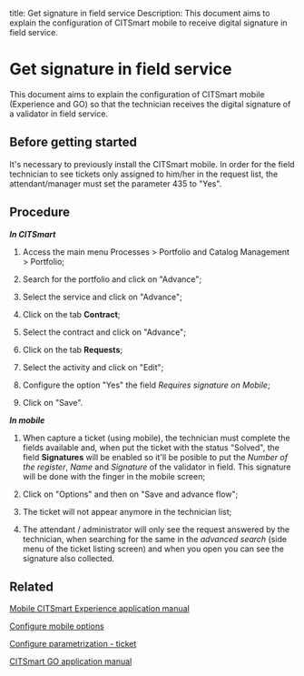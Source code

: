 title: Get signature in field service
Description: This document aims to explain the configuration of CITSmart mobile to receive digital signature in field service.
# Get signature in field service

This document aims to explain the configuration of CITSmart mobile (Experience and GO) so that the
technician receives the digital signature of a validator in field service.

Before getting started
----------------------

It's necessary to previously install the CITSmart mobile. In order for the field technician to see tickets only assigned to
him/her in the request list, the attendant/manager must set the parameter 435 to "Yes".

Procedure
---------

***In CITSmart***

1.  Access the main menu Processes \> Portfolio and Catalog Management \>
    Portfolio;

2.  Search for the portfolio and click on "Advance";

3.  Select the service and click on "Advance";

4.  Click on the tab **Contract**;

5.  Select the contract and click on "Advance";

6.  Click on the tab **Requests**;

7.  Select the activity and click on "Edit";

8.  Configure the option "Yes" the field *Requires signature on Mobile*;

9.  Click on "Save".

***In mobile***

1.  When capture a ticket (using mobile), the technician must complete the
    fields available and, when put the ticket with the status "Solved", the
    field **Signatures** will be enabled so it'll be posible to put the *Number
    of the register*, *Name* and *Signature* of the validator in field. This
    signature will be done with the finger in the mobile screen;

2.  Click on "Options" and then on "Save and advance flow";

3.  The ticket will not appear anymore in the technician list;

4.  The attendant / administrator will only see the request answered by the technician, when searching for the same in the *advanced search* (side menu of the ticket listing screen) and when you open you can see the signature also collected.

Related
------

[Mobile CITSmart Experience application manual](/en-us/citsmart-platform-9/additional-features/mobile-and-field-service/apps/citsmart-app.html)

[Configure mobile options](/en-us/citsmart-platform-9/additional-features/mobile-and-field-service/configuration/configure-mobile-options.html)

[Configure parametrization - ticket](/en-us/citsmart-platform-9/platform-administration/parameters-list/configure-parametrization-ticket.html)

[CITSmart GO application manual](/en-us/citsmart-platform-9/additional-features/mobile-and-field-service/apps/citsmart-field-service-manual.html)

<!-- !!! tip "About"

    <b>Product/Version:</b> CITSmart | 9.00 &nbsp;&nbsp;
    <b>Updated:</b>02/20/2019 – Anna Martins

